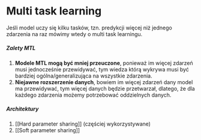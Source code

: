 # Multi task learning
Jeśli model uczy się kilku tasków, tzn. predykcji więcej niż jednego zdarzenia na raz mówimy wtedy o multi task learningu.

##### Zalety MTL
1. **Modele MTL mogą być mniej przeuczone**, ponieważ im więcej zdarzeń musi jednocześnie przewidywać, tym wiedza którą wykrywa musi być bardziej ogólna/generalizująca na wszystkie zdarzenia.
2. **Niejawne rozszerzenie danych**, bowiem im więcej zdarzeń dany model ma przewidywać, tym więcej danych będzie przetwarzał, dlatego, że dla każdego zdarzenia możemy potrzebować oddzielnych danych.  

##### Architektury
1. [[Hard parameter sharing]] (częściej wykorzystywane)
2. [[Soft parameter sharing]]